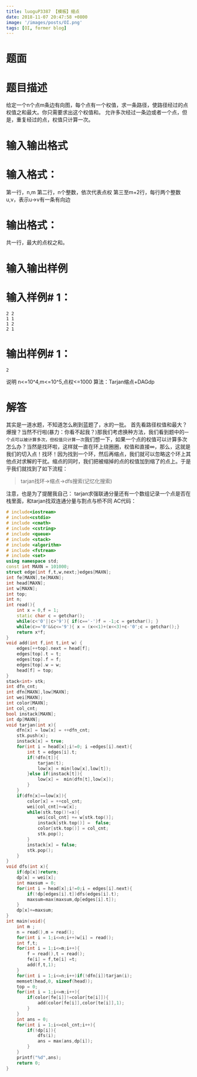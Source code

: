 ```yaml
---
title: luoguP3387 【模板】缩点
date: 2018-11-07 20:47:58 +0800
image: '/images/posts/OI.png'
tags: [OI, former blog]
---
```


# 题面
# 题目描述
给定一个n个点m条边有向图，每个点有一个权值，求一条路径，使路径经过的点权值之和最大。你只需要求出这个权值和。
允许多次经过一条边或者一个点，但是，重复经过的点，权值只计算一次。
#  输入输出格式
#  输入格式：
第一行，n,m
第二行，n个整数，依次代表点权
第三至m+2行，每行两个整数u,v，表示u->v有一条有向边
#  输出格式：
共一行，最大的点权之和。
#  输入输出样例
#  输入样例# 1： 
```
2 2
1 1
1 2
2 1
```
#  输出样例# 1： 
```
2
```
说明
n<=10^4,m<=10^5,点权<=1000
算法：Tarjan缩点+DAGdp
# 解答
其实是一道水题，不知道怎么刷到蓝题了，水的一批。
首先看路径权值和最大？爆搜？当然不行啦(暴力：你看不起我？)那我们考虑换种方法，我们看到题中的`一个点可以被计算多次，但权值只计算一次`我们想一下，如果一个点的权值可以计算多次怎么办？当然是找环啦，这样就一直在环上绕圈圈，权值和直接$\infty$，那么，这就是我们的切入点！找环！因为找到一个环，然后再缩点，我们就可以忽略这个环上其他点对求解的干扰。缩点的同时，我们把被缩掉的点的权值加到缩了的点上。于是乎我们就找到了如下流程：
>tarjan找环->缩点->dfs搜索(记忆化搜索)

注意，也是为了提醒我自己：
tarjan求强联通分量还有一个数组记录一个点是否在栈里面，和tarjan找双连通分量与割点与桥不同
AC代码：
```cpp
# include<iostream>
# include<cstdio>
# include <cmath>
# include <cstring>
# include <queue>
# include <stack>
# include <algorithm>
# include <fstream>
# include <set>
using namespace std;
const int MAXN = 101000;
struct edge{int f,t,w,next;}edges[MAXN];
int fe[MAXN],te[MAXN];
int head[MAXN];
int w[MAXN];
int top;
int n;
int read(){
    int x = 0,f = 1;
    static char c = getchar();
    while(c<'0'||c>'9'){ if(c=='-')f = -1;c = getchar(); }
    while(c>='0'&&c<='9'){ x = (x<<1)+(x<<3)+c-'0';c = getchar();}
    return x*f;
}
void add(int f,int t,int w) {
    edges[++top].next = head[f];
    edges[top].t = t;
    edges[top].f = f;
    edges[top].w = w;
    head[f] = top;
}
stack<int> stk;
int dfn_cnt;
int dfn[MAXN],low[MAXN];
int wei[MAXN];
int color[MAXN];
int col_cnt;
bool instack[MAXN];
int dp[MAXN];
void tarjan(int x){
    dfn[x] = low[x] = ++dfn_cnt;
    stk.push(x);
    instack[x] = true;
    for(int i = head[x];i!=0; i =edges[i].next){
        int t = edges[i].t;
        if(!dfn[t]){
            tarjan(t);
            low[x] = min(low[x],low[t]);
        }else if(instack[t]){
            low[x] =  min(dfn[t],low[x]);
        }
    }
    if(dfn[x]==low[x]){
        color[x] = ++col_cnt;
        wei[col_cnt]+=w[x];
        while(stk.top()!=x){
            wei[col_cnt] += w[stk.top()];
            instack[stk.top()] =  false;
            color[stk.top()] = col_cnt;
            stk.pop();
        }
        instack[x] = false;
        stk.pop();
    }
}
void dfs(int x){
    if(dp[x])return;
    dp[x] = wei[x];
    int maxsum = 0;
    for(int i = head[x];i!=0;i = edges[i].next){
        if(!dp[edges[i].t])dfs(edges[i].t);
        maxsum=max(maxsum,dp[edges[i].t]);
    }
    dp[x]+=maxsum;
}
int main(void){
    int m ;
    n = read(),m = read();
    for(int i = 1;i<=n;i++)w[i] = read();
    int f,t;
    for(int i = 1;i<=m;i++){
        f = read(),t = read();
        fe[i] = f,te[i] =t;
        add(f,t,1);
    }
    for(int i = 1;i<=n;i++)if(!dfn[i])tarjan(i);
    memset(head,0, sizeof(head));
    top = 0;
    for(int i = 1;i<=m;i++){
        if(color[fe[i]]!=color[te[i]]){
            add(color[fe[i]],color[te[i]],1);
        }
    }
    int ans = 0;
    for(int i = 1;i<=col_cnt;i++){
        if(!dp[i]){
            dfs(i);
            ans = max(ans,dp[i]);
        }
    }
    printf("%d",ans);
    return 0;
}
```